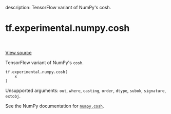 description: TensorFlow variant of NumPy's cosh.

<div itemscope itemtype="http://developers.google.com/ReferenceObject">
<meta itemprop="name" content="tf.experimental.numpy.cosh" />
<meta itemprop="path" content="Stable" />
</div>

# tf.experimental.numpy.cosh

<!-- Insert buttons and diff -->

<table class="tfo-notebook-buttons tfo-api nocontent" align="left">

</table>

<a target="_blank" href="/code/stable/tensorflow/python/ops/numpy_ops/np_math_ops.py">View source</a>



TensorFlow variant of NumPy's `cosh`.

<pre class="devsite-click-to-copy prettyprint lang-py tfo-signature-link">
<code>tf.experimental.numpy.cosh(
    x
)
</code></pre>



<!-- Placeholder for "Used in" -->

Unsupported arguments: `out`, `where`, `casting`, `order`, `dtype`, `subok`, `signature`, `extobj`.

See the NumPy documentation for [`numpy.cosh`](https://numpy.org/doc/1.16/reference/generated/numpy.cosh.html).